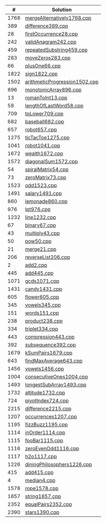 | #    | Solution                                                       |
| ---- | -------------------------------------------------------------- |
| 1768 | [mergeAlternatively1768.cpp](mergeAlternatively1768.cpp)       |
| 389  | [difference389.cpp](difference389.cpp)                         |
| 28   | [firstOccurrence28.cpp](firstOccurrence28.cpp)                 |
| 242  | [validAnagram242.cpp](validAnagram242.cpp)                     |
| 459  | [repeatedSubstring459.cpp](repeatedSubstring459.cpp)           |
| 283  | [moveZeros283.cpp](moveZeros283.cpp)                           |
| 66   | [plusOne66.cpp](plusOne66.cpp)                                 |
| 1822 | [sign1822.cpp](sign1822.cpp)                                   |
| 1502 | [arithmeticProgression1502.cpp](arithmeticProgression1502.cpp) |
| 896  | [monotonicArray896.cpp](monotonicArray896.cpp)                 |
| 13   | [romanToInt13.cpp](romanToInt13.cpp)                           |
| 58   | [lengthOfLastWord58.cpp](lengthOfLastWord58.cpp)               |
| 709  | [toLower709.cpp](toLower709.cpp)                               |
| 682  | [baseball682.cpp](baseball682.cpp)                             |
| 657  | [robot657.cpp](robot657.cpp)                                   |
| 1275 | [ticTacToe1275.cpp](ticTacToe1275.cpp)                         |
| 1041 | [robot1041.cpp](robot1041.cpp)                                 |
| 1672 | [wealth1672.cpp](wealth1672.cpp)                               |
| 1572 | [diagonalSum1572.cpp](diagonalSum1572.cpp)                     |
| 54   | [spiralMatrix54.cpp](spiralMatrix54.cpp)                       |
| 73   | [zeroMatrix73.cpp](zeroMatrix73.cpp)                           |
| 1523 | [odd1523.cpp](odd1523.cpp)                                     |
| 1491 | [salary1491.cpp](salary1491.cpp)                               |
| 860  | [lemonade860.cpp](lemonade860.cpp)                             |
| 976  | [lpt976.cpp](lpt976.cpp)                                       |
| 1232 | [line1232.cpp](line1232.cpp)                                   |
| 67   | [binary67.cpp](binary67.cpp)                                   |
| 43   | [multiply43.cpp](multiply43.cpp)                               |
| 50   | [pow50.cpp](pow50.cpp)                                         |
| 21   | [merge21.cpp](merge21.cpp)                                     |
| 206  | [reverseList206.cpp](reverseList206.cpp)                       |
| 2    | [add2.cpp](add2.cpp)                                           |
| 445  | [add445.cpp](add445.cpp)                                       |
| 1071 | [gcds1071.cpp](gcds1071.cpp)                                   |
| 1431 | [candy1431.cpp](candy1431.cpp)                                 |
| 605  | [flower605.cpp](flower605.cpp)                                 |
| 345  | [vowels345.cpp](vowels345.cpp)                                 |
| 151  | [words151.cpp](words151.cpp)                                   |
| 238  | [product238.cpp](product238.cpp)                               |
| 334  | [triplet334.cpp](triplet334.cpp)                               |
| 443  | [compression443.cpp](compression443.cpp)                       |
| 392  | [subsequence392.cpp](subsequence392.cpp)                       |
| 1679 | [kSumPairs1679.cpp](kSumPairs1679.cpp)                         |
| 643  | [findMaxAverage643.cpp](findMaxAverage643.cpp)                 |
| 1456 | [vowels1456.cpp](vowels1456.cpp)                               |
| 1004 | [consecutiveOnes1004.cpp](consecutiveOnes1004.cpp)             |
| 1493 | [longestSubArray1493.cpp](longestSubArray1493.cpp)             |
| 1732 | [altitude1732.cpp](altitude1732.cpp)                           |
| 724  | [pivotIndex724.cpp](pivotIndex724.cpp)                         |
| 2215 | [difference2215.cpp](difference2215.cpp)                       |
| 1207 | [occurrences1207.cpp](occurrences1207.cpp)                     |
| 1195 | [fizzBuzz1195.cpp](fizzBuzz1195.cpp)                           |
| 1114 | [inOrder1114.cpp](inOrder1114.cpp)                             |
| 1115 | [fooBar1115.cpp](fooBar1115.cpp)                               |
| 1116 | [zeroEvenOdd1116.cpp](zeroEvenOdd1116.cpp)                     |
| 1117 | [h2o1117.cpp](h2o1117.cpp)                                     |
| 1226 | [diningPhilosophers1226.cpp](diningPhilosophers1226.cpp)       |
| 415  | [add415.cpp](add415.cpp)                                       |
| 4    | [median4.cpp](median4.cpp)                                     |
| 1578 | [rope1578.cpp](rope1578.cpp)                                   |
| 1657 | [string1657.cpp](string1657.cpp)                               |
| 2352 | [equalPairs2352.cpp](equalPairs2352.cpp)                       |
| 2390 | [stars1390.cpp](stars1390.cpp)                                 |
